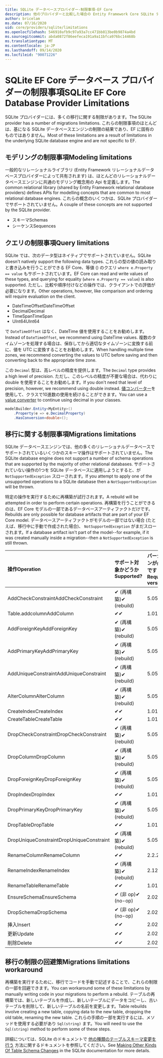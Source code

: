 ```yaml
---
title: SQLite データベースプロバイダー-制限事項-EF Core
description: 他のプロバイダーと比較した場合の Entity Framework Core SQLite データベースプロバイダーの制限事項
author: bricelam
ms.date: 07/16/2020
uid: core/providers/sqlite/limitations
ms.openlocfilehash: 546910afb9c97a93a7cc471bb813be0b9874a4bd
ms.sourcegitcommit: abda0872f86eefeca191a9a11bfca976bc14468b
ms.translationtype: MT
ms.contentlocale: ja-JP
ms.lasthandoff: 09/14/2020
ms.locfileid: "90071226"
---
```

# <a name="sqlite-ef-core-database-provider-limitations"></a><span data-ttu-id="2b09f-103">SQLite EF Core データベース プロバイダーの制限事項</span><span class="sxs-lookup"><span data-stu-id="2b09f-103">SQLite EF Core Database Provider Limitations</span></span>

<span data-ttu-id="2b09f-104">SQLite プロバイダーには、多くの移行に関する制限があります。</span><span class="sxs-lookup"><span data-stu-id="2b09f-104">The SQLite provider has a number of migrations limitations.</span></span> <span data-ttu-id="2b09f-105">これらの制限事項のほとんどは、基になる SQLite データベースエンジンの制限の結果であり、EF に固有のものではありません。</span><span class="sxs-lookup"><span data-stu-id="2b09f-105">Most of these limitations are a result of limitations in the underlying SQLite database engine and are not specific to EF.</span></span>

## <a name="modeling-limitations"></a><span data-ttu-id="2b09f-106">モデリングの制限事項</span><span class="sxs-lookup"><span data-stu-id="2b09f-106">Modeling limitations</span></span>

<span data-ttu-id="2b09f-107">一般的なリレーショナルライブラリ (Entity Framework リレーショナルデータベースプロバイダーによって共有されます) は、ほとんどのリレーショナルデータベースエンジンに共通のモデリング概念用の Api を定義します。</span><span class="sxs-lookup"><span data-stu-id="2b09f-107">The common relational library (shared by Entity Framework relational database providers) defines APIs for modelling concepts that are common to most relational database engines.</span></span> <span data-ttu-id="2b09f-108">これらの概念のいくつかは、SQLite プロバイダーでサポートされていません。</span><span class="sxs-lookup"><span data-stu-id="2b09f-108">A couple of these concepts are not supported by the SQLite provider.</span></span>

* <span data-ttu-id="2b09f-109">スキーマ</span><span class="sxs-lookup"><span data-stu-id="2b09f-109">Schemas</span></span>
* <span data-ttu-id="2b09f-110">シーケンス</span><span class="sxs-lookup"><span data-stu-id="2b09f-110">Sequences</span></span>

## <a name="query-limitations"></a><span data-ttu-id="2b09f-111">クエリの制限事項</span><span class="sxs-lookup"><span data-stu-id="2b09f-111">Query limitations</span></span>

<span data-ttu-id="2b09f-112">SQLite では、次のデータ型はネイティブでサポートされていません。</span><span class="sxs-lookup"><span data-stu-id="2b09f-112">SQLite doesn't natively support the following data types.</span></span> <span data-ttu-id="2b09f-113">これらの型の値の読み取りと書き込みを行うことができる EF Core、等値 () のクエリ `where e.Property == value` もサポートされています。</span><span class="sxs-lookup"><span data-stu-id="2b09f-113">EF Core can read and write values of these types, and querying for equality (`where e.Property == value`) is also supported.</span></span> <span data-ttu-id="2b09f-114">ただし、比較や順序付けなどの操作では、クライアントでの評価が必要になります。</span><span class="sxs-lookup"><span data-stu-id="2b09f-114">Other operations, however, like comparison and ordering will require evaluation on the client.</span></span>

* <span data-ttu-id="2b09f-115">DateTimeOffset</span><span class="sxs-lookup"><span data-stu-id="2b09f-115">DateTimeOffset</span></span>
* <span data-ttu-id="2b09f-116">Decimal</span><span class="sxs-lookup"><span data-stu-id="2b09f-116">Decimal</span></span>
* <span data-ttu-id="2b09f-117">TimeSpan</span><span class="sxs-lookup"><span data-stu-id="2b09f-117">TimeSpan</span></span>
* <span data-ttu-id="2b09f-118">UInt64</span><span class="sxs-lookup"><span data-stu-id="2b09f-118">UInt64</span></span>

<span data-ttu-id="2b09f-119">で `DateTimeOffset` はなく、DateTime 値を使用することをお勧めします。</span><span class="sxs-lookup"><span data-stu-id="2b09f-119">Instead of `DateTimeOffset`, we recommend using DateTime values.</span></span> <span data-ttu-id="2b09f-120">複数のタイムゾーンを処理する場合は、保存してから適切なタイムゾーンに変換する前に、値を UTC に変換することをお勧めします。</span><span class="sxs-lookup"><span data-stu-id="2b09f-120">When handling multiple time zones, we recommend converting the values to UTC before saving and then converting back to the appropriate time zone.</span></span>

<span data-ttu-id="2b09f-121">この `Decimal` 型は、高レベルの精度を提供します。</span><span class="sxs-lookup"><span data-stu-id="2b09f-121">The `Decimal` type provides a high level of precision.</span></span> <span data-ttu-id="2b09f-122">ただし、このレベルの精度が不要な場合は、代わりに double を使用することをお勧めします。</span><span class="sxs-lookup"><span data-stu-id="2b09f-122">If you don't need that level of precision, however, we recommend using double instead.</span></span> <span data-ttu-id="2b09f-123">[値コンバーター](xref:core/modeling/value-conversions)を使用して、クラスで10進数の使用を続けることができます。</span><span class="sxs-lookup"><span data-stu-id="2b09f-123">You can use a [value converter](xref:core/modeling/value-conversions) to continue using decimal in your classes.</span></span>

``` csharp
modelBuilder.Entity<MyEntity>()
    .Property(e => e.DecimalProperty)
    .HasConversion<double>();
```

## <a name="migrations-limitations"></a><span data-ttu-id="2b09f-124">移行に関する制限事項</span><span class="sxs-lookup"><span data-stu-id="2b09f-124">Migrations limitations</span></span>

<span data-ttu-id="2b09f-125">SQLite データベースエンジンでは、他の多くのリレーショナルデータベースでサポートされているいくつかのスキーマ操作はサポートされていません。</span><span class="sxs-lookup"><span data-stu-id="2b09f-125">The SQLite database engine does not support a number of schema operations that are supported by the majority of other relational databases.</span></span> <span data-ttu-id="2b09f-126">サポートされていない操作の1つを SQLite データベースに適用しようとすると、が `NotSupportedException` スローされます。</span><span class="sxs-lookup"><span data-stu-id="2b09f-126">If you attempt to apply one of the unsupported operations to a SQLite database then a `NotSupportedException` will be thrown.</span></span>

<span data-ttu-id="2b09f-127">特定の操作を実行するために再構築が試行されます。</span><span class="sxs-lookup"><span data-stu-id="2b09f-127">A rebuild will be attempted in order to perform certain operations.</span></span> <span data-ttu-id="2b09f-128">再構築を行うことができるのは、EF Core モデルの一部であるデータベースアーティファクトだけです。</span><span class="sxs-lookup"><span data-stu-id="2b09f-128">Rebuilds are only possible for database artifacts that are part of your EF Core model.</span></span> <span data-ttu-id="2b09f-129">データベースアーティファクトがモデルの一部ではない場合 (たとえば、移行中に手動で作成された場合)、 `NotSupportedException` がまだスローされます。</span><span class="sxs-lookup"><span data-stu-id="2b09f-129">If a database artifact isn't part of the model--for example, if it was created manually inside a migration--then a `NotSupportedException` is still thrown.</span></span>

| <span data-ttu-id="2b09f-130">操作</span><span class="sxs-lookup"><span data-stu-id="2b09f-130">Operation</span></span>            | <span data-ttu-id="2b09f-131">サポート対象かどうか</span><span class="sxs-lookup"><span data-stu-id="2b09f-131">Supported?</span></span>  | <span data-ttu-id="2b09f-132">バージョンが必要です</span><span class="sxs-lookup"><span data-stu-id="2b09f-132">Requires version</span></span> |
|:---------------------|:------------|:-----------------|
| <span data-ttu-id="2b09f-133">AddCheckConstraint</span><span class="sxs-lookup"><span data-stu-id="2b09f-133">AddCheckConstraint</span></span>   | <span data-ttu-id="2b09f-134">✔ (再構築)</span><span class="sxs-lookup"><span data-stu-id="2b09f-134">✔ (rebuild)</span></span> | <span data-ttu-id="2b09f-135">5.0</span><span class="sxs-lookup"><span data-stu-id="2b09f-135">5.0</span></span>              |
| <span data-ttu-id="2b09f-136">Table.addcolumn</span><span class="sxs-lookup"><span data-stu-id="2b09f-136">AddColumn</span></span>            | <span data-ttu-id="2b09f-137">✔</span><span class="sxs-lookup"><span data-stu-id="2b09f-137">✔</span></span>           | <span data-ttu-id="2b09f-138">1.0</span><span class="sxs-lookup"><span data-stu-id="2b09f-138">1.0</span></span>              |
| <span data-ttu-id="2b09f-139">AddForeignKey</span><span class="sxs-lookup"><span data-stu-id="2b09f-139">AddForeignKey</span></span>        | <span data-ttu-id="2b09f-140">✔ (再構築)</span><span class="sxs-lookup"><span data-stu-id="2b09f-140">✔ (rebuild)</span></span> | <span data-ttu-id="2b09f-141">5.0</span><span class="sxs-lookup"><span data-stu-id="2b09f-141">5.0</span></span>              |
| <span data-ttu-id="2b09f-142">AddPrimaryKey</span><span class="sxs-lookup"><span data-stu-id="2b09f-142">AddPrimaryKey</span></span>        | <span data-ttu-id="2b09f-143">✔ (再構築)</span><span class="sxs-lookup"><span data-stu-id="2b09f-143">✔ (rebuild)</span></span> | <span data-ttu-id="2b09f-144">5.0</span><span class="sxs-lookup"><span data-stu-id="2b09f-144">5.0</span></span>              |
| <span data-ttu-id="2b09f-145">AddUniqueConstraint</span><span class="sxs-lookup"><span data-stu-id="2b09f-145">AddUniqueConstraint</span></span>  | <span data-ttu-id="2b09f-146">✔ (再構築)</span><span class="sxs-lookup"><span data-stu-id="2b09f-146">✔ (rebuild)</span></span> | <span data-ttu-id="2b09f-147">5.0</span><span class="sxs-lookup"><span data-stu-id="2b09f-147">5.0</span></span>              |
| <span data-ttu-id="2b09f-148">AlterColumn</span><span class="sxs-lookup"><span data-stu-id="2b09f-148">AlterColumn</span></span>          | <span data-ttu-id="2b09f-149">✔ (再構築)</span><span class="sxs-lookup"><span data-stu-id="2b09f-149">✔ (rebuild)</span></span> | <span data-ttu-id="2b09f-150">5.0</span><span class="sxs-lookup"><span data-stu-id="2b09f-150">5.0</span></span>              |
| <span data-ttu-id="2b09f-151">CreateIndex</span><span class="sxs-lookup"><span data-stu-id="2b09f-151">CreateIndex</span></span>          | <span data-ttu-id="2b09f-152">✔</span><span class="sxs-lookup"><span data-stu-id="2b09f-152">✔</span></span>           | <span data-ttu-id="2b09f-153">1.0</span><span class="sxs-lookup"><span data-stu-id="2b09f-153">1.0</span></span>              |
| <span data-ttu-id="2b09f-154">CreateTable</span><span class="sxs-lookup"><span data-stu-id="2b09f-154">CreateTable</span></span>          | <span data-ttu-id="2b09f-155">✔</span><span class="sxs-lookup"><span data-stu-id="2b09f-155">✔</span></span>           | <span data-ttu-id="2b09f-156">1.0</span><span class="sxs-lookup"><span data-stu-id="2b09f-156">1.0</span></span>              |
| <span data-ttu-id="2b09f-157">DropCheckConstraint</span><span class="sxs-lookup"><span data-stu-id="2b09f-157">DropCheckConstraint</span></span>  | <span data-ttu-id="2b09f-158">✔ (再構築)</span><span class="sxs-lookup"><span data-stu-id="2b09f-158">✔ (rebuild)</span></span> | <span data-ttu-id="2b09f-159">5.0</span><span class="sxs-lookup"><span data-stu-id="2b09f-159">5.0</span></span>              |
| <span data-ttu-id="2b09f-160">DropColumn</span><span class="sxs-lookup"><span data-stu-id="2b09f-160">DropColumn</span></span>           | <span data-ttu-id="2b09f-161">✔ (再構築)</span><span class="sxs-lookup"><span data-stu-id="2b09f-161">✔ (rebuild)</span></span> | <span data-ttu-id="2b09f-162">5.0</span><span class="sxs-lookup"><span data-stu-id="2b09f-162">5.0</span></span>              |
| <span data-ttu-id="2b09f-163">DropForeignKey</span><span class="sxs-lookup"><span data-stu-id="2b09f-163">DropForeignKey</span></span>       | <span data-ttu-id="2b09f-164">✔ (再構築)</span><span class="sxs-lookup"><span data-stu-id="2b09f-164">✔ (rebuild)</span></span> | <span data-ttu-id="2b09f-165">5.0</span><span class="sxs-lookup"><span data-stu-id="2b09f-165">5.0</span></span>              |
| <span data-ttu-id="2b09f-166">DropIndex</span><span class="sxs-lookup"><span data-stu-id="2b09f-166">DropIndex</span></span>            | <span data-ttu-id="2b09f-167">✔</span><span class="sxs-lookup"><span data-stu-id="2b09f-167">✔</span></span>           | <span data-ttu-id="2b09f-168">1.0</span><span class="sxs-lookup"><span data-stu-id="2b09f-168">1.0</span></span>              |
| <span data-ttu-id="2b09f-169">DropPrimaryKey</span><span class="sxs-lookup"><span data-stu-id="2b09f-169">DropPrimaryKey</span></span>       | <span data-ttu-id="2b09f-170">✔ (再構築)</span><span class="sxs-lookup"><span data-stu-id="2b09f-170">✔ (rebuild)</span></span> | <span data-ttu-id="2b09f-171">5.0</span><span class="sxs-lookup"><span data-stu-id="2b09f-171">5.0</span></span>              |
| <span data-ttu-id="2b09f-172">DropTable</span><span class="sxs-lookup"><span data-stu-id="2b09f-172">DropTable</span></span>            | <span data-ttu-id="2b09f-173">✔</span><span class="sxs-lookup"><span data-stu-id="2b09f-173">✔</span></span>           | <span data-ttu-id="2b09f-174">1.0</span><span class="sxs-lookup"><span data-stu-id="2b09f-174">1.0</span></span>              |
| <span data-ttu-id="2b09f-175">DropUniqueConstraint</span><span class="sxs-lookup"><span data-stu-id="2b09f-175">DropUniqueConstraint</span></span> | <span data-ttu-id="2b09f-176">✔ (再構築)</span><span class="sxs-lookup"><span data-stu-id="2b09f-176">✔ (rebuild)</span></span> | <span data-ttu-id="2b09f-177">5.0</span><span class="sxs-lookup"><span data-stu-id="2b09f-177">5.0</span></span>              |
| <span data-ttu-id="2b09f-178">RenameColumn</span><span class="sxs-lookup"><span data-stu-id="2b09f-178">RenameColumn</span></span>         | <span data-ttu-id="2b09f-179">✔</span><span class="sxs-lookup"><span data-stu-id="2b09f-179">✔</span></span>           | <span data-ttu-id="2b09f-180">2.2.2</span><span class="sxs-lookup"><span data-stu-id="2b09f-180">2.2.2</span></span>            |
| <span data-ttu-id="2b09f-181">RenameIndex</span><span class="sxs-lookup"><span data-stu-id="2b09f-181">RenameIndex</span></span>          | <span data-ttu-id="2b09f-182">✔ (再構築)</span><span class="sxs-lookup"><span data-stu-id="2b09f-182">✔ (rebuild)</span></span> | <span data-ttu-id="2b09f-183">2.1</span><span class="sxs-lookup"><span data-stu-id="2b09f-183">2.1</span></span>              |
| <span data-ttu-id="2b09f-184">RenameTable</span><span class="sxs-lookup"><span data-stu-id="2b09f-184">RenameTable</span></span>          | <span data-ttu-id="2b09f-185">✔</span><span class="sxs-lookup"><span data-stu-id="2b09f-185">✔</span></span>           | <span data-ttu-id="2b09f-186">1.0</span><span class="sxs-lookup"><span data-stu-id="2b09f-186">1.0</span></span>              |
| <span data-ttu-id="2b09f-187">EnsureSchema</span><span class="sxs-lookup"><span data-stu-id="2b09f-187">EnsureSchema</span></span>         | <span data-ttu-id="2b09f-188">✔ (非 op)</span><span class="sxs-lookup"><span data-stu-id="2b09f-188">✔ (no-op)</span></span>   | <span data-ttu-id="2b09f-189">2.0</span><span class="sxs-lookup"><span data-stu-id="2b09f-189">2.0</span></span>              |
| <span data-ttu-id="2b09f-190">DropSchema</span><span class="sxs-lookup"><span data-stu-id="2b09f-190">DropSchema</span></span>           | <span data-ttu-id="2b09f-191">✔ (非 op)</span><span class="sxs-lookup"><span data-stu-id="2b09f-191">✔ (no-op)</span></span>   | <span data-ttu-id="2b09f-192">2.0</span><span class="sxs-lookup"><span data-stu-id="2b09f-192">2.0</span></span>              |
| <span data-ttu-id="2b09f-193">挿入</span><span class="sxs-lookup"><span data-stu-id="2b09f-193">Insert</span></span>               | <span data-ttu-id="2b09f-194">✔</span><span class="sxs-lookup"><span data-stu-id="2b09f-194">✔</span></span>           | <span data-ttu-id="2b09f-195">2.0</span><span class="sxs-lookup"><span data-stu-id="2b09f-195">2.0</span></span>              |
| <span data-ttu-id="2b09f-196">更新</span><span class="sxs-lookup"><span data-stu-id="2b09f-196">Update</span></span>               | <span data-ttu-id="2b09f-197">✔</span><span class="sxs-lookup"><span data-stu-id="2b09f-197">✔</span></span>           | <span data-ttu-id="2b09f-198">2.0</span><span class="sxs-lookup"><span data-stu-id="2b09f-198">2.0</span></span>              |
| <span data-ttu-id="2b09f-199">削除</span><span class="sxs-lookup"><span data-stu-id="2b09f-199">Delete</span></span>               | <span data-ttu-id="2b09f-200">✔</span><span class="sxs-lookup"><span data-stu-id="2b09f-200">✔</span></span>           | <span data-ttu-id="2b09f-201">2.0</span><span class="sxs-lookup"><span data-stu-id="2b09f-201">2.0</span></span>              |

## <a name="migrations-limitations-workaround"></a><span data-ttu-id="2b09f-202">移行の制限の回避策</span><span class="sxs-lookup"><span data-stu-id="2b09f-202">Migrations limitations workaround</span></span>

<span data-ttu-id="2b09f-203">再構築を実行するために、移行でコードを手動で記述することで、これらの制限の一部を回避できます。</span><span class="sxs-lookup"><span data-stu-id="2b09f-203">You can workaround some of these limitations by manually writing code in your migrations to perform a rebuild.</span></span> <span data-ttu-id="2b09f-204">テーブルの再構築では、新しいテーブルを作成し、新しいテーブルにデータをコピーし、古いテーブルを削除して、新しいテーブルの名前を変更します。</span><span class="sxs-lookup"><span data-stu-id="2b09f-204">Table rebuilds involve creating a new table, copying data to the new table, dropping the old table, renaming the new table.</span></span> <span data-ttu-id="2b09f-205">これらの手順の一部を実行するには、メソッドを使用する必要があり `Sql(string)` ます。</span><span class="sxs-lookup"><span data-stu-id="2b09f-205">You will need to use the `Sql(string)` method to perform some of these steps.</span></span>

<span data-ttu-id="2b09f-206">詳細については、SQLite のドキュメントで [他の種類のテーブルスキーマ変更を行う](https://sqlite.org/lang_altertable.html#otheralter) 方法に関するドキュメントを参照してください。</span><span class="sxs-lookup"><span data-stu-id="2b09f-206">See [Making Other Kinds Of Table Schema Changes](https://sqlite.org/lang_altertable.html#otheralter) in the SQLite documentation for more details.</span></span>
